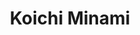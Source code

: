---
title: Koichi Minami
layout: fellow
university: 
programming-languages: Javascript, React, NodeJs
description: Software engineer and love to explore new ideas
interests: Sports, Food
img: koichi.jpeg
---